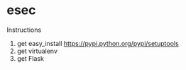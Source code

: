 # esec
Instructions
1. get easy_install https://pypi.python.org/pypi/setuptools
2. get virtualenv 
3. get Flask
